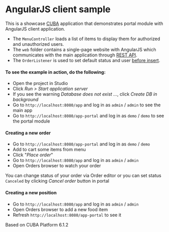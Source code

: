 # AngularJS client sample

This is a showcase [CUBA](https://www.cuba-platform.com/) application that demonstrates portal module with AngularJS client application.

* The `MenuController` loads a list of items to display them for authorized and unauthorized users.
* The `web` folder contains a single-page website with AngularJS which communicates with the main application through [REST API](https://docs.cuba-platform.com/cuba/latest/manual/en/html-single/manual.html#rest_api).
* The `OrderListener` is used to set default status and user  [before insert](https://docs.cuba-platform.com/cuba/latest/manual/en/html-single/manual.html#entity_listeners).

#### To see the example in action, do the following:

* Open the project in Studio
* Click *Run > Start application server*
* If you see the warning *Database does not exist ...*, click *Create DB in background*
* Go to `http://localhost:8080/app` and log in as `admin` / `admin` to see the main app
* Go to `http://localhost:8080/app-portal` and log in as `demo` / `demo` to see the portal module

#### Creating a new order

* Go to `http://localhost:8080/app-portal` and log in as `demo` / `demo`
* Add to cart some items from menu
* Click "*Place order*"
* Go to `http://localhost:8080/app` and log in as `admin` / `admin`
* Open Orders browser to watch your order

You can change status of your order via Order editor or you can set status `Canceled` by clicking *Cancel order* button in portal

#### Creating a new position

* Go to `http://localhost:8080/app` and log in as `admin` / `admin`
* Open Orders browser to add a new food item
* Refresh `http://localhost:8080/app-portal` to see it

Based on CUBA Platform 6.1.2
